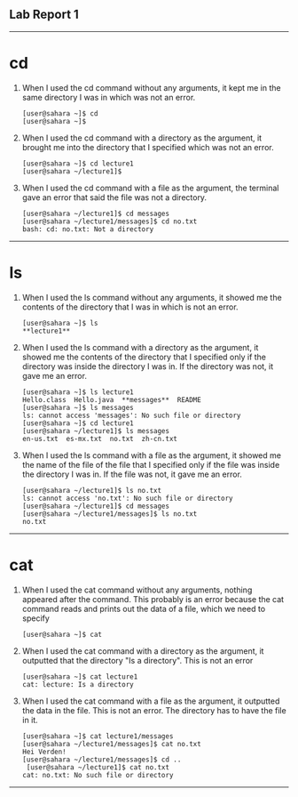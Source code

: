 ## Lab Report 1
---
# cd
1. When I used the cd command without any arguments, it kept me in the same directory I was in which was not an error.
   ```
   [user@sahara ~]$ cd
   [user@sahara ~]$
   ```
2. When I used the cd command with a directory as the argument, it brought me into the directory that I specified which was not an error.
   ```
   [user@sahara ~]$ cd lecture1
   [user@sahara ~/lecture1]$
   ```
3. When I used the cd command with a file as the argument, the terminal gave an error that said the file was not a directory.
   ```
   [user@sahara ~/lecture1]$ cd messages
   [user@sahara ~/lecture1/messages]$ cd no.txt
   bash: cd: no.txt: Not a directory
   ```
---

# ls
1. When I used the ls command without any arguments, it showed me the contents of the directory that I was in which is not an error.
   ```
   [user@sahara ~]$ ls
   **lecture1**
   ```
2. When I used the ls command with a directory as the argument, it showed me the contents of the directory that I specified only if the directory was inside the directory I was in. If the directory was not, it gave me an error.
   ```
   [user@sahara ~]$ ls lecture1
   Hello.class  Hello.java  **messages**  README
   [user@sahara ~]$ ls messages
   ls: cannot access 'messages': No such file or directory
   [user@sahara ~]$ cd lecture1
   [user@sahara ~/lecture1]$ ls messages
   en-us.txt  es-mx.txt  no.txt  zh-cn.txt
   ```
3. When I used the ls command with a file as the argument, it showed me the name of the file of the file that I specified only if the file was inside the directory I was in. If the file was not, it gave me an error.
   ```
   [user@sahara ~/lecture1]$ ls no.txt
   ls: cannot access 'no.txt': No such file or directory
   [user@sahara ~/lecture1]$ cd messages
   [user@sahara ~/lecture1/messages]$ ls no.txt
   no.txt
   ```
---

# cat
1. When I used the cat command without any arguments, nothing appeared after the command. This probably is an error because the cat command reads and prints out the data of a file, which we need to specify
   ```
   [user@sahara ~]$ cat

   ```
2. When I used the cat command with a directory as the argument, it outputted that the directory "Is a directory". This is not an error
   ```
   [user@sahara ~]$ cat lecture1
   cat: lecture: Is a directory
   ```
3. When I used the cat command with a file as the argument, it outputted the data in the file. This is not an error. The directory has to have the file in it.
   ```
   [user@sahara ~]$ cat lecture1/messages
   [user@sahara ~/lecture1/messages]$ cat no.txt
   Hei Verden!
   [user@sahara ~/lecture1/messages]$ cd ..
    [user@sahara ~/lecture1]$ cat no.txt
   cat: no.txt: No such file or directory
   ```
---
